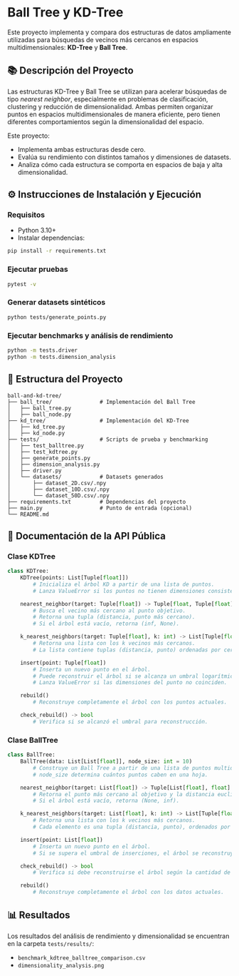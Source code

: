 # Ball Tree y KD-Tree

Este proyecto implementa y compara dos estructuras de datos ampliamente utilizadas para búsquedas de vecinos más cercanos en espacios multidimensionales: **KD-Tree** y **Ball Tree**.

## 📚 Descripción del Proyecto

Las estructuras KD-Tree y Ball Tree se utilizan para acelerar búsquedas de tipo *nearest neighbor*, especialmente en problemas de clasificación, clustering y reducción de dimensionalidad. Ambas permiten organizar puntos en espacios multidimensionales de manera eficiente, pero tienen diferentes comportamientos según la dimensionalidad del espacio.

Este proyecto:
- Implementa ambas estructuras desde cero.
- Evalúa su rendimiento con distintos tamaños y dimensiones de datasets.
- Analiza cómo cada estructura se comporta en espacios de baja y alta dimensionalidad.

## ⚙️ Instrucciones de Instalación y Ejecución

### Requisitos

- Python 3.10+
- Instalar dependencias:

```bash
pip install -r requirements.txt
```

### Ejecutar pruebas

```bash
pytest -v
```

### Generar datasets sintéticos

```bash
python tests/generate_points.py
```

### Ejecutar benchmarks y análisis de rendimiento

```bash
python -m tests.driver
python -m tests.dimension_analysis
```

## 📁 Estructura del Proyecto

```
ball-and-kd-tree/
├── ball_tree/               # Implementación del Ball Tree
│   ├── ball_tree.py
│   ├── ball_node.py
├── kd_tree/                 # Implementación del KD-Tree
│   ├── kd_tree.py
│   ├── kd_node.py
├── tests/                   # Scripts de prueba y benchmarking
│   ├── test_balltree.py
│   ├── test_kdtree.py
│   ├── generate_points.py
│   ├── dimension_analysis.py
│   ├── driver.py
│   └── datasets/            # Datasets generados
│       ├── dataset_2D.csv/.npy
│       ├── dataset_10D.csv/.npy
│       └── dataset_50D.csv/.npy
├── requirements.txt         # Dependencias del proyecto
├── main.py                  # Punto de entrada (opcional)
└── README.md
```

## 🧪 Documentación de la API Pública

### Clase KDTree

```python
class KDTree:
    KDTree(points: List[Tuple[float]])
        # Inicializa el árbol KD a partir de una lista de puntos.
        # Lanza ValueError si los puntos no tienen dimensiones consistentes.

    nearest_neighbor(target: Tuple[float]) -> Tuple[float, Tuple[float]]
        # Busca el vecino más cercano al punto objetivo.
        # Retorna una tupla (distancia, punto más cercano).
        # Si el árbol está vacío, retorna (inf, None).

    k_nearest_neighbors(target: Tuple[float], k: int) -> List[Tuple[float, Tuple[float]]]
        # Retorna una lista con los k vecinos más cercanos.
        # La lista contiene tuplas (distancia, punto) ordenadas por cercanía.

    insert(point: Tuple[float])
        # Inserta un nuevo punto en el árbol.
        # Puede reconstruir el árbol si se alcanza un umbral logarítmico de inserciones.
        # Lanza ValueError si las dimensiones del punto no coinciden.

    rebuild()
        # Reconstruye completamente el árbol con los puntos actuales.

    check_rebuild() -> bool
        # Verifica si se alcanzó el umbral para reconstrucción.
```

### Clase BallTree

```python
class BallTree:
    BallTree(data: List[List[float]], node_size: int = 10)
        # Construye un Ball Tree a partir de una lista de puntos multidimensionales.
        # node_size determina cuántos puntos caben en una hoja.

    nearest_neighbor(target: List[float]) -> Tuple[List[float], float]
        # Retorna el punto más cercano al objetivo y la distancia euclidiana.
        # Si el árbol está vacío, retorna (None, inf).

    k_nearest_neighbors(target: List[float], k: int) -> List[Tuple[float, List[float]]]
        # Retorna una lista con los k vecinos más cercanos.
        # Cada elemento es una tupla (distancia, punto), ordenados por cercanía.

    insert(point: List[float])
        # Inserta un nuevo punto en el árbol.
        # Si se supera el umbral de inserciones, el árbol se reconstruye.

    check_rebuild() -> bool
        # Verifica si debe reconstruirse el árbol según la cantidad de nuevas inserciones.

    rebuild()
        # Reconstruye completamente el árbol con los datos actuales.
```

## 📊 Resultados

Los resultados del análisis de rendimiento y dimensionalidad se encuentran en la carpeta `tests/results/`:
- `benchmark_kdtree_balltree_comparison.csv`
- `dimensionality_analysis.png`
